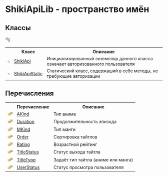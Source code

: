 # ShikiApiLib - пространство имён

## Классы
![public](media/pubclass.gif)
<table>
	<tr>
		<th/>
		<th>Класс</th>
		<th>Описание</th>
	</tr>
	<tr>
		<td><img src="media/pubclass.gif" /></td>
		<td>
			<a target="_blank" href="T_ShikiApiLib_ShikiApi.md">ShikiApi</a>
		</td>
		<td>Инициализированный экземпляр данного класса означает авторизованного пользователя</td>
	</tr>
	<tr>
		<td><img src="media/pubclass.gif" /></td>
		<td>
			<a target="_blank" href="T_ShikiApiLib_ShikiApiStatic.md">ShikiApiStatic</a>
		</td>
		<td>Статический класс, содержаший в себе методы, не требующие авторизации</td>
	</tr>
</table>

## Перечисления

<table>
	<tr>
		<th/>
		<th>Перечисление</th>
		<th>Описание</th>
	</tr>
	<tr>
		<td><img src="media/pubenumeration.gif" /></td>
		<td>
			<a target="_blank" href="T_ShikiApiLib_AKind.md">AKind</a>
		</td>
		<td>Тип аниме</td>
	</tr>
	<tr>
		<td><img src="media/pubenumeration.gif" /></td>
		<td>
			<a target="_blank" href="T_ShikiApiLib_Duration.md">Duration</a>
		</td>
		<td>Продолжительность эпизода</td>
	</tr>
	<tr>
		<td><img src="media/pubenumeration.gif" /></td>
		<td>
			<a target="_blank" href="T_ShikiApiLib_MKind.md">MKind</a>
		</td>
		<td>Тип манги</td>
	</tr>
	<tr>
		<td><img src="media/pubenumeration.gif" /></td>
		<td>
			<a target="_blank" href="T_ShikiApiLib_Order.md">Order</a>
		</td>
		<td>Сортировка тайтлов</td>
	</tr>
	<tr>
		<td><img src="media/pubenumeration.gif" /></td>
		<td>
			<a target="_blank" href="T_ShikiApiLib_Rating.md">Rating</a>
		</td>
		<td>Возрастной рейтинг</td>
	</tr>
	<tr>
		<td><img src="media/pubenumeration.gif" /></td>
		<td>
			<a target="_blank" href="T_ShikiApiLib_TitleStatus.md">TitleStatus</a>
		</td>
		<td>Статус выхода тайтла</td>
	</tr>
	<tr>
		<td><img src="media/pubenumeration.gif" /></td>
		<td>
			<a target="_blank" href="T_ShikiApiLib_TitleType.md">TitleType</a>
		</td>
		<td>Задаёт тип тайтла (аниме или манга)</td>
	</tr>
	<tr>
		<td><img src="media/pubenumeration.gif" /></td>
		<td>
			<a target="_blank" href="T_ShikiApiLib_UserStatus.md">UserStatus</a>
		</td>
		<td>Статус просмотра пользователя</td>
	</tr>
</table>
